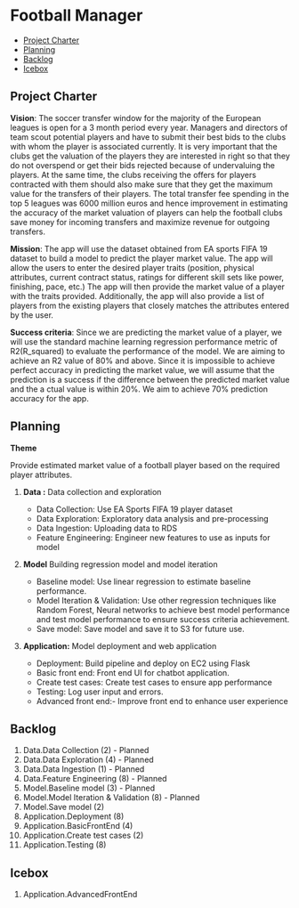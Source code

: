 # Football Manager

<!-- toc -->

- [Project Charter](#project-charter)
- [Planning](#planning) 
- [Backlog](#backlog)
- [Icebox](#backlog)

<!-- tocstop -->

## Project Charter 

**Vision**: The soccer transfer window for the majority of 
the European leagues is open for a 3 month 
period every year. Managers and directors of 
team scout potential players and have
 to submit their best bids to the clubs 
 with whom the player is associated currently. 
  It is very important that the clubs get 
  the valuation of the players they are interested in right so that they do not overspend or get their bids rejected because of undervaluing the players.  At the same time, the clubs receiving the offers 
  for players contracted with them should 
  also make sure that they get the maximum 
  value for the transfers of their players. 
  The total transfer fee spending in the top 
  5 leagues was 6000 million euros and hence 
  improvement in estimating the accuracy of the 
  market valuation of players can help the 
  football clubs save money for incoming 
  transfers and maximize revenue for outgoing 
  transfers.
  
**Mission**: The app will use the dataset obtained from EA sports FIFA 19 dataset to build a model to predict the player market value. The app will allow the users to enter the desired player traits (position, physical attributes, current contract status, ratings for different skill  sets like power, finishing, pace, etc.) The app will then provide the market value of a player with the traits provided. Additionally, the app will also provide a list of players from the existing players that closely matches the attributes entered by the user.

**Success criteria**: 
Since we are predicting the market value of a player, we will use the standard machine learning regression performance metric of R2(R_squared) to evaluate the performance of the model. We are aiming to achieve an R2 value of 80% and above. Since it is impossible to achieve perfect accuracy in predicting the 
market value, we will assume that the 
prediction is a success if the difference 
between the predicted market value and the a
ctual value is within 20%. 
We aim to achieve 70% prediction accuracy for the app.


## Planning

**Theme**

Provide estimated market value of a football player based on the required player attributes.

1. **Data :**  Data collection and exploration 
	- Data Collection: Use EA Sports FIFA 19 player dataset
	- Data Exploration: Exploratory data analysis and pre-processing
	- Data Ingestion: Uploading data to RDS
	- Feature Engineering: Engineer new features to use as inputs for model
	
2. **Model** Building regression model and model iteration
	- Baseline model: Use linear regression to estimate baseline performance.
	- Model Iteration & Validation: Use other regression techniques like Random Forest, Neural networks to achieve best model performance and 
	test model performance to ensure success criteria achievement.
	- Save model: Save model and save it to S3 for future use.
	
3. **Application:** Model deployment and web application
	- Deployment: Build pipeline and deploy on EC2 using Flask
	- Basic front end: Front end UI for chatbot application.
	- Create test cases: Create test cases to ensure app performance
	- Testing: Log user input and errors.
	- Advanced front end:- Improve front end to enhance user experience 
	

## Backlog

1. Data.Data Collection (2) - Planned
2. Data.Data Exploration (4) - Planned
3. Data.Data Ingestion (1) - Planned
4. Data.Feature Engineering (8) - Planned
5. Model.Baseline model (3)  - Planned
6. Model.Model Iteration & Validation (8) - Planned
7. Model.Save model (2) 
8. Application.Deployment (8)
9. Application.BasicFrontEnd (4)
10. Application.Create test cases (2)
9. Application.Testing (8)

## Icebox

1. Application.AdvancedFrontEnd




